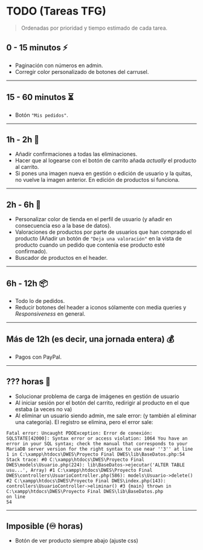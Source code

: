 # TODO (Tareas TFG)

> Ordenadas por prioridad y tiempo estimado de cada tarea.

## 0 - 15 minutos ⚡️

- Paginación con números en admin.
- Corregir color personalizado de botones del carrusel.

<hr>

## 15 - 60 minutos ⏳

- Botón `"Mis pedidos"`.

<hr>

## 1h - 2h 🔄

- Añadir confirmaciones a todas las eliminaciones.
- Hacer que al logearse con el botón de carrito añada *actually* el producto al carrito.
- Si pones una imagen nueva en gestión o edición de usuario y la quitas, no vuelve la imagen anterior. En edición de productos sí funciona.

<hr>

## 2h - 6h 🎨

- Personalizar color de tienda en el perfil de usuario (y añadir en consecuencia eso a la base de datos).
- Valoraciones de productos por parte de usuarios que han comprado el producto (Añadir un botón de `"Deja una valoración"` en la vista de producto cuando un pedido que contenía ese producto esté confirmado).
- Buscador de productos en el header.

<hr>

## 6h - 12h 📦

- Todo lo de pedidos.
- Reducir botones del header a iconos sólamente con media queries y *Responsiveness* en general.

<hr>

## Más de 12h (es decir, una jornada entera) 💰

- Pagos con PayPal.

<hr>

## ??? horas 🐛

- Solucionar problema de carga de imágenes en gestión de usuario
- Al iniciar sesión por el botón del carrito, redirigir al producto en el que estaba (a veces no va)
- Al eliminar un usuario siendo admin, me sale error: (y también al eliminar una categoría). El registro se elimina, pero el error sale:

```
Fatal error: Uncaught PDOException: Error de conexión: SQLSTATE[42000]: Syntax error or access violation: 1064 You have an error in your SQL syntax; check the manual that corresponds to your MariaDB server version for the right syntax to use near ''3'' at line 1 in C:\xampp\htdocs\DWES\Proyecto Final DWES\lib\BaseDatos.php:54 Stack trace: #0 C:\xampp\htdocs\DWES\Proyecto Final DWES\models\Usuario.php(224): lib\BaseDatos->ejecutar('ALTER TABLE usu...', Array) #1 C:\xampp\htdocs\DWES\Proyecto Final DWES\controllers\UsuarioController.php(586): models\Usuario->delete() #2 C:\xampp\htdocs\DWES\Proyecto Final DWES\index.php(143): controllers\UsuarioController->eliminar() #3 {main} thrown in
C:\xampp\htdocs\DWES\Proyecto Final DWES\lib\BaseDatos.php
on line
54
```

<hr>

## Imposible (♾️ horas) 

- Botón de ver producto siempre abajo (ajuste css)